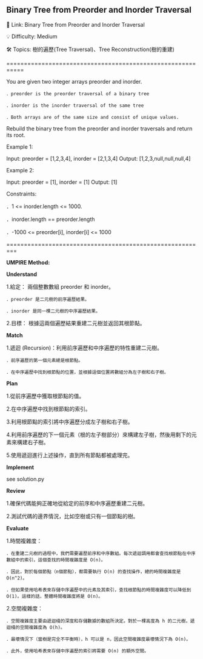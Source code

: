 **Binary Tree from Preorder and Inorder Traversal**
-

🔗 Link: Binary Tree from Preorder and Inorder Traversal

💡 Difficulty: Medium

🛠️ Topics: 樹的遍歷(Tree Traversal)、Tree Reconstruction(樹的重建)

===========================================================

You are given two integer arrays preorder and inorder.

    ．preorder is the preorder traversal of a binary tree
    
    ．inorder is the inorder traversal of the same tree
    
    ．Both arrays are of the same size and consist of unique values.

Rebuild the binary tree from the preorder and inorder traversals and return its root.

Example 1:

Input: preorder = [1,2,3,4], inorder = [2,1,3,4]
Output: [1,2,3,null,null,null,4]

Example 2:

Input: preorder = [1], inorder = [1]
Output: [1]

Constraints:

．1 <= inorder.length <= 1000.

．inorder.length == preorder.length

．-1000 <= preorder[i], inorder[i] <= 1000

=========================================================

**UMPIRE Method:**

**Understand**

1.給定： 兩個整數數組 preorder 和 inorder。

    ．preorder 是二元樹的前序遍歷結果。
    
    ．inorder 是同一棵二元樹的中序遍歷結果。

2.目標： 根據這兩個遍歷結果重建二元樹並返回其根節點。

**Match**

1.遞迴 (Recursion)：利用前序遍歷和中序遍歷的特性重建二元樹。

    ．前序遍歷的第一個元素總是根節點。
    
    ．在中序遍歷中找到根節點的位置，並根據這個位置將數組分為左子樹和右子樹。

**Plan**

1.從前序遍歷中獲取根節點的值。

2.在中序遍歷中找到根節點的索引。

3.利用根節點的索引將中序遍歷分成左子樹和右子樹。

4.利用前序遍歷的下一個元素（根的左子樹部分）來構建左子樹，然後用剩下的元素來構建右子樹。

5.使用遞迴進行上述操作，直到所有節點都被處理完。

**Implement**

see solution.py

**Review**

1.確保代碼能夠正確地從給定的前序和中序遍歷重建二元樹。

2.測試代碼的邊界情況，比如空樹或只有一個節點的樹。

**Evaluate**

1.時間複雜度：

    ．在重建二元樹的過程中，我們需要遍歷前序和中序數組。每次遞迴調用都會查找根節點在中序數組中的索引，這個查找的時間複雜度是 O(n)。
    
    ．因此，對於每個節點（n個節點），都需要執行 O(n) 的查找操作，總的時間複雜度是 O(n^2)。
    
    ．但如果使用哈希表來存儲中序遍歷中的元素及其索引，查找根節點的時間複雜度可以降低到 O(1)。這樣的話，整體時間複雜度將是 O(n)。

2.空間複雜度：

    ．空間複雜度主要由遞迴棧的深度和存儲數據的數組所決定。對於一棵高度為 h 的二元樹，遞迴棧的空間複雜度為 O(h)。
    
    ．最壞情況下（當樹是完全不平衡時），h 可以是 n，因此空間複雜度最壞情況下為 O(n)。
    
    ．此外，使用哈希表來存儲中序遍歷的索引將需要 O(n) 的額外空間。

